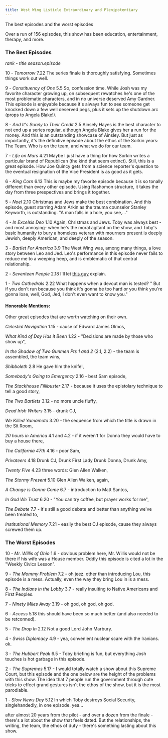 ```yaml
---
title: West Wing Listicle Extraordinary and Plenipotentiary
---
```


The best episodes and the worst episodes

Over a run of 156 episodes, this show has been education, entertainment, therapy, and more. 

### The Best Episodes ###
*rank - title season.episode*

10 - *Tomorrow* 7.22 
	The series finale is thoroughly satisfying. Sometimes things work out well. 
	
9 - *Constituency of One* 5.5
	So, confession time. While Josh was my favorite character growing up, on subsequent rewatches he's one of the most problematic characters, and in no universe deserved Amy Gardner. This episode is enjoyable because it's always fun to see someone get knocked down a few well deserved pegs, plus it sets up the shutdown arc (props to Angela Blake!).  
	
8 - *And It's Surely to Their Credit* 2.5
	Ainsely Hayes is the best character to not end up a series regular, although Angela Blake gives her a run for the money. And this is an outstanding showcase of Ainsley. But just as importantly, it's the definitive episode about the ethos of the Sorkin years: The Team. Who is on the team, and what we do for our team. 
	
7 - *Life on Mars* 4.21
	Maybe I just have a thing for how Sorkin writes a particular brand of Republican (the kind that seem extinct). Still, this is a great episode. How Joe Quincy gets from a science reporter's question to the eventual resignation of the Vice President is as good as it gets.
	
6 - *King Corn*  6.13 
	This is maybe my favorite episode because it is so tonally different than every other episode.  Using Rashomon structure, it takes the day from three prespectives and brings it together. 
	
5 - *Noel* 2.10
	Christmas and Jews make the best combination. And this episode, guest starring Adam Arkin as the trauma counselor Stanley Keyworth, is outstanding. "A man falls in a hole, you see,..."
	
4 - *In Excelsis Deo* 1.10
	Again, Christmas and Jews. Toby was always best - and most annoying- when he's the moral agitant on the show, and Toby's basic humanity to bury a homeless veteran with mourners present is deeply Jewish, deeply American, and deeply of the season. 
	
3 - *Bartlet For America* 3.9
	The West Wing was, among many things, a love story between Leo and Jed. Leo's performance in this episode never fails to reduce me to a weeping heep, and is emblematic of that central relationship. 
	
2 - *Seventeen People* 2.18
	I'll let [this guy](http://seventeenpeople.com/) explain.
	
1 - *Two Cathedrals* 2.22 
	What happens when a devout man is tested? " But if you don't run because you think it's gonna be too hard or you think you're gonna lose, well, God, Jed, I don't even want to know you." 

#### Honorable Mentions: #### 
Other great episodes that are worth watching on their own. 

*Celestial Navigation* 1.15 - cause of Edward James Olmos, 

*What Kind of Day Has it Been* 1.22 - "Decisions are made by those who show up", 

*In the Shadow of Two Gunmen Pts 1 and 2* (2.1, 2.2) - the team is assembled, the team wins, 

*Shibboleth* 2.8 He gave him the knife!, 

*Somebody's Going to Emergency* 2.16 - best Sam episode, 

*The Stackhouse Fillibuster* 2.17 - because it uses the epistolary technique to tell a good story, 

*The Two Bartlets* 3.12 - no more uncle fluffy,  

*Dead Irish Writers* 3.15 - drunk CJ,

*We Killed Yamamoto* 3.20 - the sequence from which the title is drawn in the Sit Room,  

*20 hours in America* 4.1 and 4.2 - if it weren't for Donna they would have to buy a house there, 

*The California 47th* 4.16 - poor Sam, 

*Privateers* 4.18 Drunk CJ, Drunk First Lady Drunk Donna, Drunk Amy,

*Twenty Five* 4.23 three words: Glen Allen Walken, 

*The Stormy Present* 5.10 Glen Allen Walken, again, 

*A Change is Gonna Come* 6.7 - introduction to Matt Santos, 

*In God We Trust* 6.20 - "You can try coffee, but prayer works for me", 

*The Debate* 7.7 - it's still a good debate and better than anything we've been treated to, 

*Institutional Memory* 7.21 - easily the best CJ episode, cause they always screwed them up. 


### The Worst Episodes ###

10 - *Mr. Willis of Ohio* 1.6 - obvious problem here, Mr. Willis would not be there if his wife was a House member. Oddly this episode is cited a lot in the "Weekly Civics Lesson".

9 - *The Mommy Problem* 7.2 - oh jeez. other than introducing Lou, this episode is a mess. Actually, even the way they bring Lou in is a mess. 

8 - *The Indians in the Lobby* 3.7 - really insulting to Native Americans and First Peoples.

7 - *Ninety Miles Away* 3.19 - oh god, oh god, oh god.

6 - *Access* 5.18 this should have been so much better (and also needed to be retconned). 

5 - *The Drop In* 2.12 Not a good Lord John Marbury.

4 - *Swiss Diplomacy* 4.9 - yea, convenient nuclear scare with the Iranians. ok. 

3 - *The Hubbert Peak*  6.5 - Toby briefing is fun, but everything Josh touches is hot garbage in this episode. 

2 - *The Supremes*  5.17 - I would totally watch a show about this Supreme Court, but this episode and the one below are the height of the problems with this show. The idea that 7 people run the government through cute tricks to effect grand gestures isn't the ethos of the show, but it is the most parodiable. 

1 - *Slow News Day*  5.12 In which Toby destroys Social Security, singlehandedly, in one episode. yea...

after almost 20 years from the pilot - and over a dozen from the finale - there's a lot about the show that feels dated. But the relationships, the writing, the team, the ethos of duty - there's something lasting about this show.
